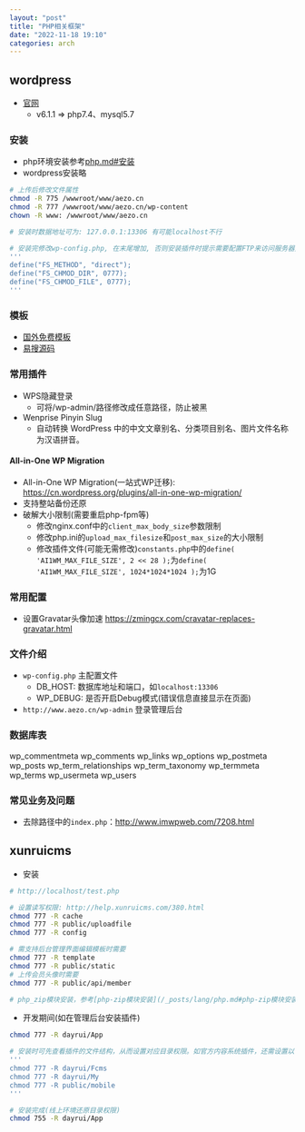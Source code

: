 ```yaml
---
layout: "post"
title: "PHP相关框架"
date: "2022-11-18 19:10"
categories: arch
---
```


## wordpress

- [官网](https://cn.wordpress.org/)
    - v6.1.1 => php7.4、mysql5.7

### 安装

- php环境安装参考[php.md#安装](/_posts/lang/php.md#安装)
- wordpress安装略

```bash
# 上传后修改文件属性
chmod -R 775 /wwwroot/www/aezo.cn
chmod -R 777 /wwwroot/www/aezo.cn/wp-content
chown -R www: /wwwroot/www/aezo.cn

# 安装时数据地址可为: 127.0.0.1:13306 有可能localhost不行

# 安装完修改wp-config.php, 在末尾增加, 否则安装插件时提示需要配置FTP来访问服务器文件夹
'''
define("FS_METHOD", "direct");
define("FS_CHMOD_DIR", 0777);
define("FS_CHMOD_FILE", 0777);
'''
```

### 模板

- [国外免费模板](https://www.jojo-themes.net/category/wordpress-themes/)
- [易搜源码](https://www.esoym.com/?s=wp&cat&v=free&paged=1)

### 常用插件

- WPS隐藏登录
    - 可将/wp-admin/路径修改成任意路径，防止被黑
- Wenprise Pinyin Slug
    - 自动转换 WordPress 中的中文文章别名、分类项目别名、图片文件名称为汉语拼音。

#### All-in-One WP Migration

- All-in-One WP Migration(一站式WP迁移): https://cn.wordpress.org/plugins/all-in-one-wp-migration/
- 支持整站备份还原
- 破解大小限制(需要重启php-fpm等)
    - 修改nginx.conf中的`client_max_body_size`参数限制
    - 修改php.ini的`upload_max_filesize`和`post_max_size`的大小限制
    - 修改插件文件(可能无需修改)`constants.php`中的`define( 'AI1WM_MAX_FILE_SIZE', 2 << 28 );`为`define( 'AI1WM_MAX_FILE_SIZE', 1024*1024*1024 );`为1G

### 常用配置

- 设置Gravatar头像加速 https://zmingcx.com/cravatar-replaces-gravatar.html

### 文件介绍

- `wp-config.php` 主配置文件
    - DB_HOST: 数据库地址和端口，如`localhost:13306`
    - WP_DEBUG: 是否开启Debug模式(错误信息直接显示在页面)
- `http://www.aezo.cn/wp-admin` 登录管理后台

### 数据库表

wp_commentmeta
wp_comments
wp_links
wp_options
wp_postmeta
wp_posts
wp_term_relationships
wp_term_taxonomy
wp_termmeta
wp_terms
wp_usermeta
wp_users

### 常见业务及问题

- 去除路径中的`index.php`：http://www.imwpweb.com/7208.html

## xunruicms

- 安装

```bash
# http://localhost/test.php

# 设置读写权限: http://help.xunruicms.com/380.html
chmod 777 -R cache
chmod 777 -R public/uploadfile
chmod 777 -R config

# 需支持后台管理界面编辑模板时需要
chmod 777 -R template
chmod 777 -R public/static
# 上传会员头像时需要
chmod 777 -R public/api/member

# php_zip模块安装，参考[php-zip模块安装](/_posts/lang/php.md#php-zip模块安装)
```
- 开发期间(如在管理后台安装插件)

```bash
chmod 777 -R dayrui/App

# 安装时可先查看插件的文件结构，从而设置对应目录权限。如官方内容系统插件，还需设置以下目录
'''
chmod 777 -R dayrui/Fcms
chmod 777 -R dayrui/My
chmod 777 -R public/mobile
'''

# 安装完成(线上环境还原目录权限)
chmod 755 -R dayrui/App
```



